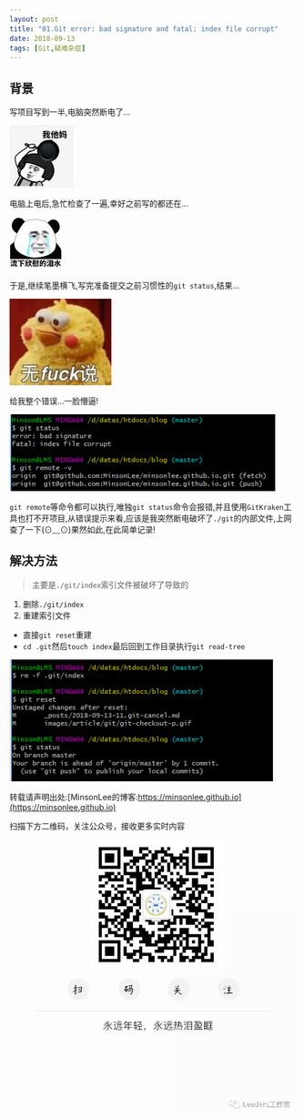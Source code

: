 ```yaml
---
layout: post
title: "01.Git error: bad signature and fatal: index file corrupt"
date: 2018-09-13
tags: [Git,疑难杂症]
---
```

## 背景
写项目写到一半,电脑突然断电了...

![what the fuck?](/images/article/git/what-the-fuck.png)

电脑上电后,急忙检查了一遍,幸好之前写的都还在...

![留下欣慰的泪水](/images/article/git/happy.png)

于是,继续笔墨横飞,写完准备提交之前习惯性的`git status`,结果...

![no fuck saying](/images/article/git/no-fuck-saying.png)

给我整个错误...一脸懵逼!

![error bad signature](/images/article/git/bad-signature-index-corrupt.png)

`git remote`等命令都可以执行,唯独`git status`命令会报错,并且使用`GitKraken`工具也打不开项目,从错误提示来看,应该是我突然断电破坏了`./git`的内部文件,上网查了一下(⊙﹏⊙)果然如此,在此简单记录!

## 解决方法
> 主要是`./git/index`索引文件被破坏了导致的

1. 删除`./git/index`
2. 重建索引文件
- 直接`git reset`重建
- `cd .git`然后`touch index`最后回到工作目录执行`git read-tree`

![git reset](/images/article/git/git-reset-error-bad-signtrue.png)


转载请声明出处:[MinsonLee的博客:https://minsonlee.github.io](https://minsonlee.github.io)

扫描下方二维码，关注公众号，接收更多实时内容
![关注公众号：Leaders工作室](/images/article/WeChat/Leaders.png)